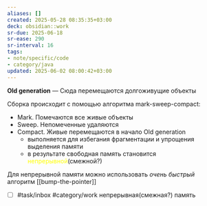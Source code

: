 ```yaml
---
aliases: []
created: 2025-05-28 08:35:35+03:00
deck: obsidian::work
sr-due: 2025-06-18
sr-ease: 290
sr-interval: 16
tags:
- note/specific/code
- category/java
updated: 2025-06-02 08:00:42+03:00
---
```


**Old generation**
—
Сюда перемещаются долгоживущие объекты

Сборка происходит с помощью алгоритма mark-sweep-compact:
- Mark. Помечаются все живые объекты
- Sweep. Непомеченные удаляются
- Compact. Живые перемещаются в начало Old generation
	- выполняется для избегания фрагментации и упрощения выделения памяти
	- в результате свободная память становится <font color="#ffff00">непрерывной</font>(смежной?)

Для непрерывной памяти можно использовать *очень быстрый* алгоритм [[bump-the-pointer]]

- [ ] #task/inbox #category/work непрерывная(смежная?) память
